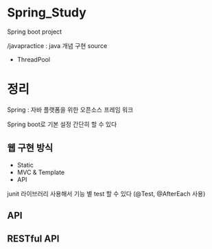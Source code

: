 Spring_Study
== 
Spring boot project

/javapractice : java 개념 구현 source
* ThreadPool

정리
==
Spring : 자바 플랫폼을 위한 오픈소스 프레임 워크

Spring boot로 기본 설정 간단히 할 수 있다

웹 구현 방식
--
* Static
* MVC & Template
* API

junit 라이브러리 사용해서 기능 별 test 할 수 있다 (@Test, @AfterEach 사용)

API
--

RESTful API
--

